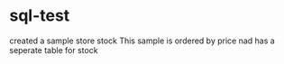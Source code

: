 # sql-test
created a sample store stock
This sample is ordered by price nad has a seperate table for stock
